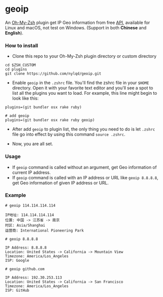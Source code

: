 # geoip

An [Oh-My-Zsh](http://ohmyz.sh/) plugin get IP Geo information from free [API](http://ip-api.com/), available for Linux and macOS, not test on Windows. (Support in both **Chinese** and **English**).

### How to install
- Clone this repo to your Oh-My-Zsh plugin directory or custom directory

```
cd $ZSH_CUSTOM
cd plugins
git clone https://github.com/nylqd/geoip.git
```
- Enable `geoip` in the `.zshrc` file. You'll find the zshrc file in your `$HOME` directory. Open it with your favorite text editor and you'll see a spot to list all the plugins you want to load. For example, this line might begin to look like this:

```
plugins=(git bundler osx rake ruby)

# add geoip 
plugins=(git bundler osx rake ruby geoip)
```
- After add `geoip` to plugin list, the only thing you need to do is let `.zshrc` file go into effect by using this command `source .zshrc`.

- Now, you are all set.


### Usage
- If `geoip` command is called without an argument, get Geo information of current IP address.
- If `geoip` command is called with an IP address or URL like `geoip 8.8.8.8`, get Geo information of given IP address or URL.

### Example
```
# geoip 114.114.114.114

IP地址: 114.114.114.114
位置: 中国 -> 江苏省 -> 南京
时区: Asia/Shanghai
运营商: International Pioneering Park

# geoip 8.8.8.8

IP Address: 8.8.8.8
Location: United States -> California -> Mountain View
Timezone: America/Los_Angeles
ISP: Google

# geoip github.com

IP Address: 192.30.253.113
Location: United States -> California -> San Francisco
Timezone: America/Los_Angeles
ISP: GitHub
```

